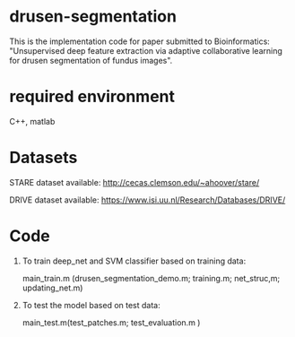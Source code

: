 # drusen-segmentation
This is the implementation code for paper submitted to Bioinformatics: "Unsupervised deep feature extraction via adaptive collaborative learning for drusen segmentation of fundus images".

# required environment
C++, matlab 

# Datasets
STARE dataset available: http://cecas.clemson.edu/~ahoover/stare/

DRIVE dataset available: https://www.isi.uu.nl/Research/Databases/DRIVE/

# Code
1. To train deep_net and SVM classifier based on training data:

    main_train.m (drusen_segmentation_demo.m; training.m; net_struc,m; updating_net.m)
    
2. To test the model based on test data:

    main_test.m(test_patches.m; test_evaluation.m )
